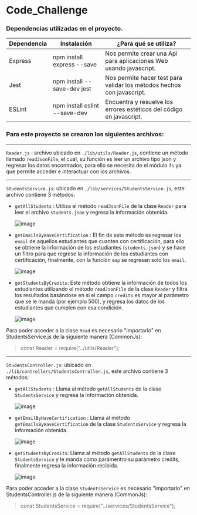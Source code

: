# Code_Challenge

### Dependencias utilizadas en el proyecto.
| Dependencia  | Instalación | ¿Para qué se utiliza? |
| ------------- | ------------- | ------------------ |
| Express  | npm install express --save  | Nos permite crear una Api para aplicaciones Web usando javascript. |
| Jest  | npm install --save-dev jest  | Nos permite hacer test para validar los métodos hechos con javascript. |
| ESLint | npm install eslint --save-dev | Encuentra y resuelve los errores estéticos del código en javascript. |

### Para este proyecto se crearon los siguientes archivos:
____________________________________________________________________________________________________________________
`Reader.js` : archivo ubicado en `./lib/utils/Reader.js`, contiene un método llamado `readJsonFile`, el cuál, 
su función es leer un archivo tipo json y regresar los datos encontrados, para ello se necesita de el módulo `fs`
ya que permite acceder e interactuar con los archivos.
____________________________________________________________________________________________________________________

`StudentsService.js`: ubicado en `./lib/services/StudentsService.js`, este archivo contiene 3 métodos:

 * `getAllStudents` : Utiliza el método `readJsonFile` de la clase `Reader` para leer el archivo `students.json`
                      y regresa la información obtenida.
     
     ![image](https://user-images.githubusercontent.com/99373164/167922445-0555953e-cbd6-4668-a8ae-f31c854c5db4.png)
                      
 * `getEmailsByHaveCertification` : El fin de este método es regresar los `email` de aquellos estudiantes que
    cuanten con certificación, para ello se obtiene la información de los estudiantes (`students.json`) y se
    hace un filtro para que regrese la información de los estudiantes con certificación, finalmente, con la 
    función `map` se regresan solo los `email`.
    
      ![image](https://user-images.githubusercontent.com/99373164/167922553-5ce30549-4f8f-4bc1-9dea-238f838bb48a.png)
 
 * `getStudentsByCredits`: Este método obtiene la información de todos los estudiantes utilizando el método 
    `readJsonFile` de la clase `Reader` y filtra los resultados basándose en si el campo `credits` es mayor 
    al parámetro que se le manda (por ejemplo 500), y regresa los datos de los estudiantes que cumplen con
    esa condición.
    
    ![image](https://user-images.githubusercontent.com/99373164/167923169-3475dd08-168c-49ec-a8ad-89f5defd087d.png)
    
Para poder acceder a la clase `Read` es necesario "importarlo" en StudentsService.js de la siguiente manera (CommonJs):

   > const Reader = require("../utils/Reader");
__________________________________________________________________________________________________________________________



`StudentsController.js`: ubicado en `./lib/controllers/StudentsController.js`, este archivo contiene 3 métodos:

 * `getAllStudents` : Llama al método `getAllStudents` de la clase `StudentsService` y regresa la información obtenida.
     
     ![image](https://user-images.githubusercontent.com/99373164/167924232-bcfede6b-09af-4eb0-a1d0-df878988b54a.png)
                      
 * `getEmailByHaveCertification` : Llama al método `getEmailsByHaveCertification` de la clase `StudentsService` 
    y regresa la información obtenida.
    
      ![image](https://user-images.githubusercontent.com/99373164/167924274-6fbc72f3-cd70-4ac7-a776-76686669ed63.png)
 
 * `getStudentsByCredits`: Llama al método `getAllStudents` de la clase `StudentsService` y le manda como parámentro
    su parámetro credits, finalmente regresa la información recibida.
    
    ![image](https://user-images.githubusercontent.com/99373164/167923169-3475dd08-168c-49ec-a8ad-89f5defd087d.png)
    
Para poder acceder a la clase `StudentsService` es necesario "importarlo" en StudentsController.js de la siguiente manera (CommonJs):

   > const StudentsService = require("../services/StudentsService");
